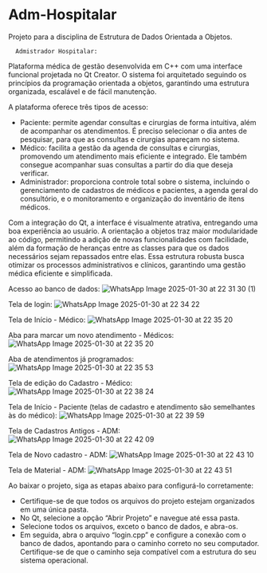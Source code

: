 # Adm-Hospitalar
Projeto para a disciplina de Estrutura de Dados Orientada a Objetos.

      Admistrador Hospitalar:
Plataforma médica de gestão desenvolvida em C++ com uma interface funcional projetada no Qt Creator. O sistema foi arquitetado seguindo os princípios da programação orientada a objetos, garantindo uma estrutura organizada, escalável e de fácil manutenção.

A plataforma oferece três tipos de acesso:
- Paciente: permite agendar consultas e cirurgias de forma intuitiva, além de acompanhar os atendimentos. É preciso selecionar o dia antes de pesquisar, para que as consultas e cirurgias apareçam no sistema.
- Médico: facilita a gestão da agenda de consultas e cirurgias, promovendo um atendimento mais eficiente e integrado. Ele também consegue acompanhar suas consultas a partir do dia que deseja verificar.
- Administrador: proporciona controle total sobre o sistema, incluindo o gerenciamento de cadastros de médicos e pacientes, a agenda geral do consultório, e o monitoramento e organização do inventário de itens médicos.

Com a integração do Qt, a interface é visualmente atrativa, entregando uma boa experiência ao usuário. A orientação a objetos traz maior modularidade ao código, permitindo a adição de novas funcionalidades com facilidade, além da formação de heranças entre as classes para que os dados necessários sejam repassados entre elas. Essa estrutura robusta busca otimizar os processos administrativos e clínicos, garantindo uma gestão médica eficiente e simplificada.

Acesso ao banco de dados:
![WhatsApp Image 2025-01-30 at 22 31 30 (1)](https://github.com/user-attachments/assets/9dfbbd7e-dcb5-48a7-b3fd-6748d9d0fca0)

Tela de login:
![WhatsApp Image 2025-01-30 at 22 34 22](https://github.com/user-attachments/assets/46f5192f-1976-4696-a02c-5774aaa9e1aa)

Tela de Início - Médico:
![WhatsApp Image 2025-01-30 at 22 35 20](https://github.com/user-attachments/assets/416af405-3714-45d4-8659-bbff5bd78d3f)

Aba para marcar um novo atendimento - Médicos:
![WhatsApp Image 2025-01-30 at 22 35 20](https://github.com/user-attachments/assets/a56def79-2ae8-465f-b83b-a22f337f7cf6)

Aba de atendimentos já programados:
![WhatsApp Image 2025-01-30 at 22 35 53](https://github.com/user-attachments/assets/c29d3fce-39b3-49bd-a9ad-ba78002d4319)

Tela de edição do Cadastro - Médico:
![WhatsApp Image 2025-01-30 at 22 38 24](https://github.com/user-attachments/assets/fca25474-e832-476b-8088-0c6c40a63900)

Tela de Início - Paciente (telas de cadastro e atendimento são semelhantes às do médico):
![WhatsApp Image 2025-01-30 at 22 39 59](https://github.com/user-attachments/assets/29429227-c723-47d2-bb46-f066c05a539a)

Tela de Cadastros Antigos - ADM:
![WhatsApp Image 2025-01-30 at 22 42 09](https://github.com/user-attachments/assets/3129e1f5-f35e-488f-bfd8-0f7dd1f5157d)

Tela de Novo cadastro - ADM:
![WhatsApp Image 2025-01-30 at 22 43 10](https://github.com/user-attachments/assets/9c9340fb-cf60-472f-91e7-bd65355d37cf)

Tela de Material - ADM:
![WhatsApp Image 2025-01-30 at 22 43 51](https://github.com/user-attachments/assets/7060d459-04f3-47f7-87ea-269a76605e8b)


Ao baixar o projeto, siga as etapas abaixo para configurá-lo corretamente:

- Certifique-se de que todos os arquivos do projeto estejam organizados em uma única pasta.
- No Qt, selecione a opção “Abrir Projeto” e navegue até essa pasta.
- Selecione todos os arquivos, exceto o banco de dados, e abra-os.
- Em seguida, abra o arquivo “login.cpp” e configure a conexão com o banco de dados, apontando para o caminho correto no seu computador. Certifique-se de que o caminho seja compatível com a estrutura do seu sistema operacional.
